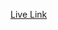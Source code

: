 <a href="https://nur-nayeem.github.io/g3-architecture-design-prectice/" target="_blank"> Live Link </a>

